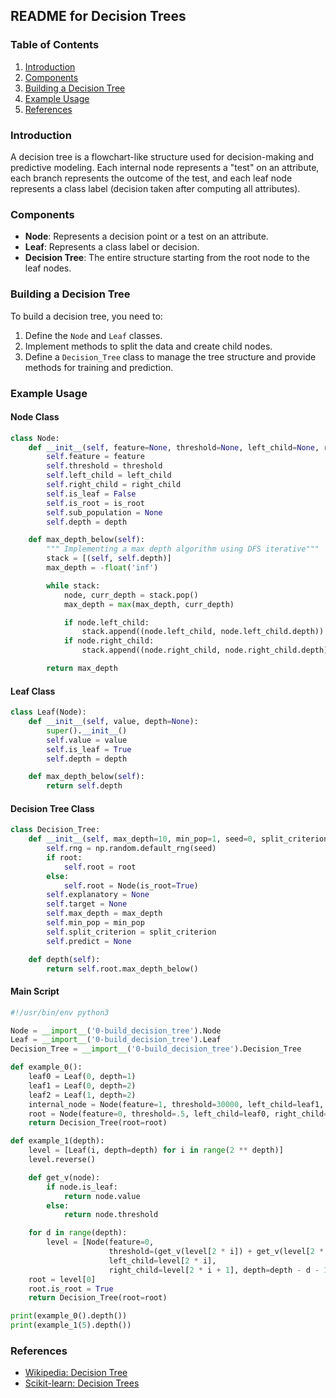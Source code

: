 ## README for Decision Trees

### Table of Contents
1. [Introduction](#introduction)
2. [Components](#components)
3. [Building a Decision Tree](#building-a-decision-tree)
4. [Example Usage](#example-usage)
5. [References](#references)

### Introduction
A decision tree is a flowchart-like structure used for decision-making and predictive modeling. Each internal node represents a "test" on an attribute, each branch represents the outcome of the test, and each leaf node represents a class label (decision taken after computing all attributes).

### Components
- **Node**: Represents a decision point or a test on an attribute.
- **Leaf**: Represents a class label or decision.
- **Decision Tree**: The entire structure starting from the root node to the leaf nodes.

### Building a Decision Tree
To build a decision tree, you need to:
1. Define the `Node` and `Leaf` classes.
2. Implement methods to split the data and create child nodes.
3. Define a `Decision_Tree` class to manage the tree structure and provide methods for training and prediction.

### Example Usage

#### Node Class
```python
class Node:
    def __init__(self, feature=None, threshold=None, left_child=None, right_child=None, is_root=False, depth=0):
        self.feature = feature
        self.threshold = threshold
        self.left_child = left_child
        self.right_child = right_child
        self.is_leaf = False
        self.is_root = is_root
        self.sub_population = None
        self.depth = depth

    def max_depth_below(self):
        """ Implementing a max depth algorithm using DFS iterative"""
        stack = [(self, self.depth)]
        max_depth = -float('inf')

        while stack:
            node, curr_depth = stack.pop()
            max_depth = max(max_depth, curr_depth)

            if node.left_child:
                stack.append((node.left_child, node.left_child.depth))
            if node.right_child:
                stack.append((node.right_child, node.right_child.depth))

        return max_depth
```

#### Leaf Class
```python
class Leaf(Node):
    def __init__(self, value, depth=None):
        super().__init__()
        self.value = value
        self.is_leaf = True
        self.depth = depth

    def max_depth_below(self):
        return self.depth
```

#### Decision Tree Class
```python
class Decision_Tree:
    def __init__(self, max_depth=10, min_pop=1, seed=0, split_criterion="random", root=None):
        self.rng = np.random.default_rng(seed)
        if root:
            self.root = root
        else:
            self.root = Node(is_root=True)
        self.explanatory = None
        self.target = None
        self.max_depth = max_depth
        self.min_pop = min_pop
        self.split_criterion = split_criterion
        self.predict = None

    def depth(self):
        return self.root.max_depth_below()
```

#### Main Script
```python
#!/usr/bin/env python3

Node = __import__('0-build_decision_tree').Node
Leaf = __import__('0-build_decision_tree').Leaf
Decision_Tree = __import__('0-build_decision_tree').Decision_Tree

def example_0():
    leaf0 = Leaf(0, depth=1)
    leaf1 = Leaf(0, depth=2)
    leaf2 = Leaf(1, depth=2)
    internal_node = Node(feature=1, threshold=30000, left_child=leaf1, right_child=leaf2, depth=1)
    root = Node(feature=0, threshold=.5, left_child=leaf0, right_child=internal_node, depth=0, is_root=True)
    return Decision_Tree(root=root)

def example_1(depth):
    level = [Leaf(i, depth=depth) for i in range(2 ** depth)]
    level.reverse()

    def get_v(node):
        if node.is_leaf:
            return node.value
        else:
            return node.threshold

    for d in range(depth):
        level = [Node(feature=0,
                      threshold=(get_v(level[2 * i]) + get_v(level[2 * i + 1])) / 2,
                      left_child=level[2 * i],
                      right_child=level[2 * i + 1], depth=depth - d - 1) for i in range(2 ** (depth - d - 1))]
    root = level[0]
    root.is_root = True
    return Decision_Tree(root=root)

print(example_0().depth())
print(example_1(5).depth())
```

### References
- [Wikipedia: Decision Tree](https://en.wikipedia.org/wiki/Decision_tree)
- [Scikit-learn: Decision Trees](https://scikit-learn.org/stable/modules/tree.html)